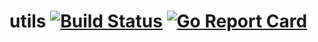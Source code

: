 # utils  [![Build Status](https://travis-ci.org/ThatTomPerson/utils.svg?branch=master)](https://travis-ci.org/ThatTomPerson/utils) [![Go Report Card](https://goreportcard.com/badge/github.com/ThatTomPerson/utils)](https://goreportcard.com/report/github.com/ThatTomPerson/utils)
